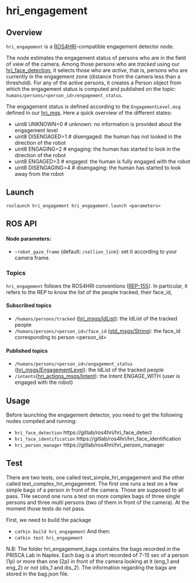 hri_engagement
==============


Overview
--------

`hri_engagement` is a [ROS4HRI](https://wiki.ros.org/hri)-compatible 
engagement detector node.

The node estimates the engagement status of persons who are in the field 
of view of the camera.
Among those persons who are *tracked* using our [hri_face_detection](https://gitlab/ros4hri/hri_face_detect), 
it selects those who are *active*, that is, persons who are currently 
in the engagement zone (distance from the camera less than  a threshold).
For any of the active persons, it creates a Person object from which
the engagement status is computed and published on the topic: `humans/persons/<person_id>/engagement_status`.

The engagement status is defined according to the `EngagementLevel.msg` defined in our [hri_mgs](https://gitlab/ros4hri/hri_msgs/-/blob/master/msg/). Here a quick overview of the different states:
- uint8 UNKNOWN=0 # unknown: no information is provided about the engagement level
- uint8 DISENGAGED=1 # disengaged: the human has not looked in the direction of the robot
- uint8 ENGAGING=2 # engaging: the human has started to look in the direction of the robot
- uint8 ENGAGED=3 # engaged: the human is fully engaged with the robot
- uint8 DISENGAGING=4 # disengaging: the human has started to look away from the robot


Launch
------

`roslaunch hri_engagement hri_engagement.launch <parameters>`


ROS API
-------

#### Node parameters:
- `~robot_gaze_frame` (default: `/sellion_link`): set it according to your camera frame. 

### Topics

`hri_engagement` follows the ROS4HRI conventions ([REP-155](https://github.com/severin-lemaignan/rep/blob/master/rep-0155.rst)). 
In particular, it refers to the REP to know the list of the people tracked, their face_id, 

#### Subscribed topics

- `/humans/persons/tracked`
  ([hri_msgs/IdList](https://gitlab/ros4hri/hri_msgs/-/blob/master/msg/IdsList.msg)):
  the IdList of the tracked people 
- `/humans/persons/<person_id>/face_id`
  ([std_msgs/String](https://docs.ros.org/en/api/std_msgs/html/msg/String.html)):
  the face_id corresponding to person <person_id>

#### Published topics

- `/humans/persons/<person_id>/engagement_status`
  ([hri_msgs/EngagementLevel](https://gitlab/ros4hri/hri_msgs/-/blob/master/msg/EngagementLevel.msg)):
  the IdList of the tracked people 
- `/intents`([hri_actions_msgs/Intent](https://gitlab/ros4hri/hri_actions_msgs/-/blob/main/msg/Intent.msg)): 
  the Intent ENGAGE_WITH (user is engaged with the robot)

Usage
------
Before launching the engagement detector, you need to get the following nodes compiled and running:
- `hri_face_detection` https://gitlab/ros4hri/hri_face_detect
- `hri_face_identification` https://gitlab/ros4hri/hri_face_identification
- `hri_person_manager` https://gitlab/ros4hri/hri_person_manager

Test
------
There are two tests, one called test_simple_hri_engagement and the other called test_complex_hri_engagement.
The first one runs a test on a few simple bags of a person in front of the camera. Those are supposed to all pass.
THe second one runs a test on more complex bags of three single persons and three multi persons (two of them in front 
of the camera). At the moment those tests do not pass.
 
First, we need to build the package 
- `catkin build hri_engagement` 
And then:
- `catkin test hri_engagement` 

N.B: The folder hri_engagement_bags contains the bags recorded in the PRISCA Lab in Naples. Each bag is a short
recorded of 7-15 sec of a person (1p) or more than one (2p) in front of the camera looking at it (eng_1 and eng_2)
or not (dis_1 and dis_2). The information regarding the bags are stored in the bag.json file.


